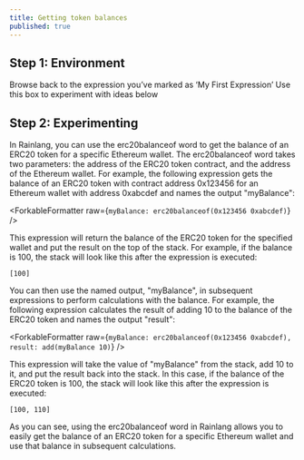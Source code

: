 ```yaml
---
title: Getting token balances
published: true
---
```


<script>
	import ForkableFormatter from '$lib/expressions/ForkableFormatter.svelte';
	import { Parser } from '@rainprotocol/rain-svelte-components'
</script>

## Step 1: Environment

Browse back to the expression you’ve marked as ‘My First Expression’
Use this box to experiment with ideas below

## Step 2: Experimenting

In Rainlang, you can use the erc20balanceof word to get the balance of an ERC20 token for a specific Ethereum wallet. The erc20balanceof word takes two parameters: the address of the ERC20 token contract, and the address of the Ethereum wallet. For example, the following expression gets the balance of an ERC20 token with contract address 0x123456 for an Ethereum wallet with address 0xabcdef and names the output "myBalance":

<ForkableFormatter raw={`myBalance: erc20balanceof(0x123456 0xabcdef)`} />

This expression will return the balance of the ERC20 token for the specified wallet and put the result on the top of the stack. For example, if the balance is 100, the stack will look like this after the expression is executed:

```
[100]
```

You can then use the named output, "myBalance", in subsequent expressions to perform calculations with the balance. For example, the following expression calculates the result of adding 10 to the balance of the ERC20 token and names the output "result":

<ForkableFormatter raw={`myBalance: erc20balanceof(0x123456 0xabcdef),
result: add(myBalance 10)`} />

This expression will take the value of "myBalance" from the stack, add 10 to it, and put the result back into the stack. In this case, if the balance of the ERC20 token is 100, the stack will look like this after the expression is executed:

```
[100, 110]
```

As you can see, using the erc20balanceof word in Rainlang allows you to easily get the balance of an ERC20 token for a specific Ethereum wallet and use that balance in subsequent calculations.
